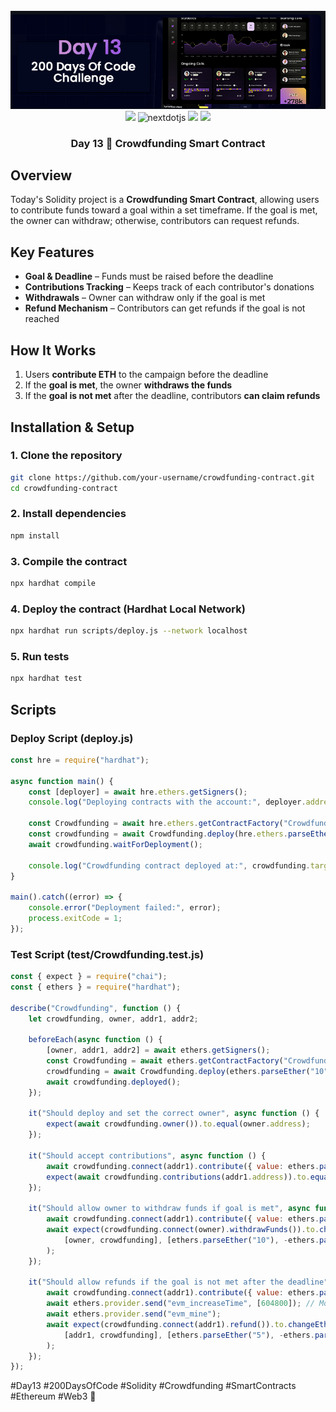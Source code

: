 <div align="center">
  <br />
      <img src="https://github.com/iamjohncaleb/200-Days-Of-Code-Challenge/blob/main/Thumbnails/Day%2013.jpg" alt="Project Banner">

  <div>
    <img src="https://img.shields.io/badge/solidity-363636?style=for-the-badge&logo=solidity&logoColor=white" />
    <img src="https://img.shields.io/badge/-Next_JS-black?style=for-the-badge&logoColor=white&logo=nextdotjs&color=000000" alt="nextdotjs" />
    <img src="https://img.shields.io/badge/web3.js-F16822?style=for-the-badge&logo=web3dotjs&logoColor=white" />
    <img src="https://img.shields.io/badge/hardhat-F3BA2F?style=for-the-badge&logo=ethereum&logoColor=black" />
  </div>

  <h3 align="center">Day 13 📅 Crowdfunding Smart Contract </h3>
</div>

## Overview
Today's Solidity project is a **Crowdfunding Smart Contract**, allowing users to contribute funds toward a goal within a set timeframe. If the goal is met, the owner can withdraw; otherwise, contributors can request refunds.

## Key Features
- **Goal & Deadline** – Funds must be raised before the deadline  
- **Contributions Tracking** – Keeps track of each contributor's donations  
- **Withdrawals** – Owner can withdraw only if the goal is met  
- **Refund Mechanism** – Contributors can get refunds if the goal is not reached  

## How It Works
1. Users **contribute ETH** to the campaign before the deadline  
2. If the **goal is met**, the owner **withdraws the funds**  
3. If the **goal is not met** after the deadline, contributors **can claim refunds**  

## Installation & Setup

### 1. Clone the repository
```sh
git clone https://github.com/your-username/crowdfunding-contract.git
cd crowdfunding-contract
```

### 2. Install dependencies
```sh
npm install
```

### 3. Compile the contract
```sh
npx hardhat compile
```

### 4. Deploy the contract (Hardhat Local Network)
```sh
npx hardhat run scripts/deploy.js --network localhost
```

### 5. Run tests
```sh
npx hardhat test
```

## Scripts

### Deploy Script (deploy.js)
```javascript
const hre = require("hardhat");

async function main() {
    const [deployer] = await hre.ethers.getSigners();
    console.log("Deploying contracts with the account:", deployer.address);

    const Crowdfunding = await hre.ethers.getContractFactory("Crowdfunding");
    const crowdfunding = await Crowdfunding.deploy(hre.ethers.parseEther("10"), 604800);
    await crowdfunding.waitForDeployment();

    console.log("Crowdfunding contract deployed at:", crowdfunding.target);
}

main().catch((error) => {
    console.error("Deployment failed:", error);
    process.exitCode = 1;
});
```

### Test Script (test/Crowdfunding.test.js)
```javascript
const { expect } = require("chai");
const { ethers } = require("hardhat");

describe("Crowdfunding", function () {
    let crowdfunding, owner, addr1, addr2;

    beforeEach(async function () {
        [owner, addr1, addr2] = await ethers.getSigners();
        const Crowdfunding = await ethers.getContractFactory("Crowdfunding");
        crowdfunding = await Crowdfunding.deploy(ethers.parseEther("10"), 604800);
        await crowdfunding.deployed();
    });

    it("Should deploy and set the correct owner", async function () {
        expect(await crowdfunding.owner()).to.equal(owner.address);
    });

    it("Should accept contributions", async function () {
        await crowdfunding.connect(addr1).contribute({ value: ethers.parseEther("1") });
        expect(await crowdfunding.contributions(addr1.address)).to.equal(ethers.parseEther("1"));
    });

    it("Should allow owner to withdraw funds if goal is met", async function () {
        await crowdfunding.connect(addr1).contribute({ value: ethers.parseEther("10") });
        await expect(crowdfunding.connect(owner).withdrawFunds()).to.changeEtherBalances(
            [owner, crowdfunding], [ethers.parseEther("10"), -ethers.parseEther("10")]
        );
    });

    it("Should allow refunds if the goal is not met after the deadline", async function () {
        await crowdfunding.connect(addr1).contribute({ value: ethers.parseEther("5") });
        await ethers.provider.send("evm_increaseTime", [604800]); // Move time forward 7 days
        await ethers.provider.send("evm_mine");
        await expect(crowdfunding.connect(addr1).refund()).to.changeEtherBalances(
            [addr1, crowdfunding], [ethers.parseEther("5"), -ethers.parseEther("5")]
        );
    });
});
```

#Day13 #200DaysOfCode #Solidity #Crowdfunding #SmartContracts #Ethereum #Web3 🚀

